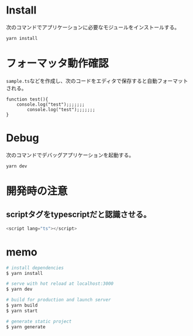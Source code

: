 
# Install
次のコマンドでアプリケーションに必要なモジュールをインストールする。

``` shell
yarn install
```

# フォーマッタ動作確認
`sample.ts`などを作成し、次のコードをエディタで保存すると自動フォーマットされる。

```
function test(){
    console.log("test");;;;;;;
        console.log("test");;;;;;;
}
```

# Debug
次のコマンドでデバッグアプリケーションを起動する。

```
yarn dev
```

# 開発時の注意

## scriptタグをtypescriptだと認識させる。
```typescript
<script lang="ts"></script>
```

# memo

```bash
# install dependencies
$ yarn install

# serve with hot reload at localhost:3000
$ yarn dev

# build for production and launch server
$ yarn build
$ yarn start

# generate static project
$ yarn generate
```